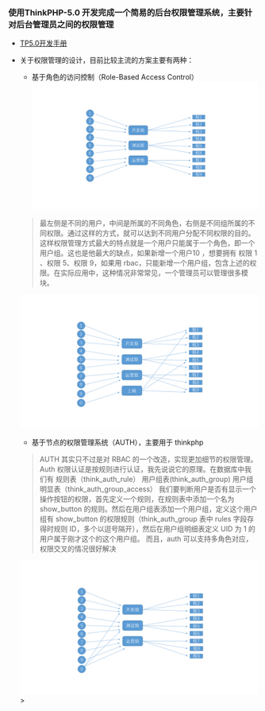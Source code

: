 ### 使用ThinkPHP-5.0 开发完成一个简易的后台权限管理系统，主要针对后台管理员之间的权限管理
* [TP5.0开发手册](https://www.kancloud.cn/manual/thinkphp5/118003)
* 关于权限管理的设计，目前比较主流的方案主要有两种：
  * 基于角色的访问控制（Role-Based Access Control）
  ![](../img/1474883387554.png)
  > 最左侧是不同的用户，中间是所属的不同角色，右侧是不同组所属的不同权限。通过这样的方式，就可以达到不同用户分配不同权限的目的。
    这样权限管理方式最大的特点就是一个用户只能属于一个角色，即一个用户组。这也是他最大的缺点，如果新增一个用户10 ，想要拥有 权限 1 、权限 5、权限 9，如果用 rbac，只能新增一个用户组，包含上述的权限。在实际应用中，这种情况非常常见，一个管理员可以管理很多模块。                                                          

  ![](../img/1474884474286.png)
  * 基于节点的权限管理系统（AUTH），主要用于 thinkphp
  > AUTH 其实只不过是对 RBAC 的一个改造，实现更加细节的权限管理。
    Auth 权限认证是按规则进行认证，我先说说它的原理。在数据库中我们有
    规则表（think_auth_rule）
    用户组表(think_auth_group)
    用户组明显表（think_auth_group_access）
    我们要判断用户是否有显示一个操作按钮的权限，首先定义一个规则，在规则表中添加一个名为 show_button 的规则。然后在用户组表添加一个用户组，定义这个用户组有 show_button 的权限规则（think_auth_group 表中 rules 字段存得时规则 ID，多个以逗号隔开），然后在用户组明细表定义 UID 为 1 的用户属于刚才这个的这个用户组。
    而且，auth 可以支持多角色对应，权限交叉的情况很好解决
  
  ![](../img/1474885082265.png)                                                                                                                                                                                                                                                                                                                                                                                                                                                >